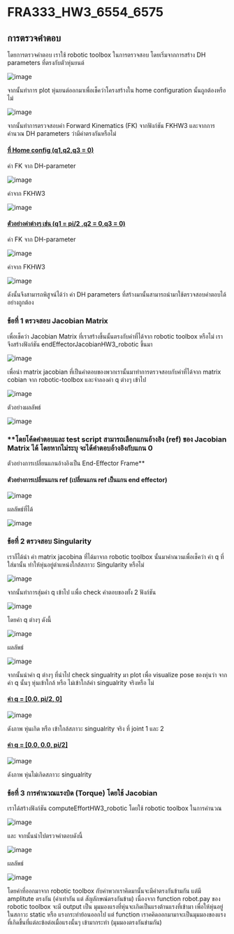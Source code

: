 # FRA333_HW3_6554_6575
## การตรวจคำตอบ

โดยการตรวจคำตอบ เราใช้ robotic toolbox ในการตรวจสอบ โดยเริ่มจากการสร้าง DH parameters ที่ตรงกับตัวหุ่นยนต์

![image](https://github.com/user-attachments/assets/04ee85cb-26a1-4597-a46e-81c515fe317d)

จากนั้นทำการ plot หุ่นยนต์ออกมาเพื่อเช็คว่าโครงสร้างใน home configuration นั้นถูกต้องหรือไม่

![image](https://github.com/user-attachments/assets/98a016c7-da7f-423d-a043-05e52722978a)

จากนั้นทำการตรวจสอบค่า Forward Kinematics (FK) จากฟังก์ชัน FKHW3 และจากการคำนวณ DH parameters ว่ามีค่าตรงกันหรือไม่

#### <ins>ที่ Home config (q1,q2,q3 = 0)</ins>

ค่า FK จาก DH-parameter

![image](https://github.com/user-attachments/assets/eb4134ed-e0b9-4779-8194-6298180340cd)

ค่าจาก FKHW3 

![image](https://github.com/user-attachments/assets/11c157b5-8543-47b1-9927-37522fb0a056)

#### <ins>ตัวอย่างค่าต่างๆ เช่น (q1 = pi/2 ,q2 = 0,q3 = 0)</ins>

ค่า FK จาก DH-parameter

![image](https://github.com/user-attachments/assets/73f52551-f0e5-4fd0-a07a-c803dd783e59)

ค่าจาก FKHW3 

![image](https://github.com/user-attachments/assets/4a9649fe-3819-42b8-927c-0df3f0c0e62d)

ดังนั้นจึงสามารถพิสูจน์ได้ว่า ค่า DH parameters ที่สร้างมานั้นสามารถนำมาใช้ตรวจสอบคำตอบได้อย่างถูกต้อง

### ข้อที่ 1 ตรวจสอบ Jacobian Matrix

เพื่อเช็คว่า Jacobian Matrix ที่เราสร้างขึ้นนั้นตรงกับค่าที่ได้จาก robotic toolbox หรือไม่ เราจึงสร้างฟังก์ชัน endEffectorJacobianHW3_robotic ขึ้นมา


![image](https://github.com/user-attachments/assets/e2ef12fb-fd6e-4ff1-9960-db97cb40fc56)


เพื่อนำ matrix jacobian ที่เป็นคำตอบของพวกเรานั้นมาทำการตรวจสอบกับค่าที่ได้จาก matrix cobian จาก robotic-toolbox และจำลองค่า q ต่างๆ เข้าไป 

![image](https://github.com/user-attachments/assets/649d78bc-271a-4d7d-9e12-fc56d240a063)

ตัวอย่างผลลัพธ์

![image](https://github.com/user-attachments/assets/bcbc0d74-6fd3-4c5a-b156-ba260bdaa1b4)

### **โดยโค้ดคำตอบและ test script สามารถเลือกแกนอ้างอิง (ref) ของ Jacobian Matrix ได้ โดยหากไม่ระบุ จะได้คำตอบอ้างอิงกับแกน 0

ตัวอย่างการเปลี่ยนแกนอ้างอิงเป็น End-Effector Frame**

#### ตัวอย่างการเปลี่ยนแกน ref (เปลี่ยนแกน ref เป็นแกน end effector)

![image](https://github.com/user-attachments/assets/26d5c810-b730-4e39-8242-591ff349b3d5)


ผลลัพธ์ที่ได้

![image](https://github.com/user-attachments/assets/42c54582-dcb6-4460-b211-b6536636ec5b)

### ข้อที่ 2 ตรวจสอบ Singularity

เราก็ได้นำ ค่า matrix jacobina ที่ได้มาจาก robotic toolbox นั้นมาคำณวนเพื่อเช็คว่า ค่า q ที่ใส่มานั้น ทำให้หุ่นอยู่ตำแหน่งใกล้สภาวะ Singularity หรือไม่ 

![image](https://github.com/user-attachments/assets/bf52e5d6-833a-4564-b741-13973cc9d231)

จากนั้นทำการสุ่มค่า q เข้าไป เเพื่อ check คำตอบของทั้ง 2 ฟังก์ชัน

![image](https://github.com/user-attachments/assets/c2ae9c89-47b0-4dcf-a10a-6a46ee789e73)

โดยค่า q ต่างๆ ดังนี้ 

![image](https://github.com/user-attachments/assets/edbfc476-e57b-459e-87d8-579e5f4596d6)

ผลลัพธ์

![image](https://github.com/user-attachments/assets/e75b81ec-2a39-4d7e-a8a1-85b208f20bf3)

จากนั้นนำค่า q ต่างๆ ที่นำไป check singualrity มา plot เพื่อ visualize pose ของหุ่นว่า จากค่า q นั้นๆ หุ่นเข้าใกล้ หรือ ไม่เข้าใกล้ค่า singualrity จริงหรือ ไม่

#### <ins>ค่า q = [0.0, pi/2, 0]</ins>


![image](https://github.com/user-attachments/assets/d85cc7d2-1900-4338-9917-cff97f301a5a)

ดังภาพ หุ่นเกิด หรือ เข้าใกล้สภาวะ singualrity จริง ที่ joint 1 และ 2 

#### <ins>ค่า q = [0.0, 0.0, pi/2] </ins>

![image](https://github.com/user-attachments/assets/7ce5e780-8e04-47f4-b5a2-794b1597ba06)

ดังภาพ หุ่นไม่เกิดสภาวะ singualrity

### ข้อที่ 3 การคำนวณแรงบิด (Torque) โดยใช้ Jacobian

เราได้สร้างฟังก์ชัน computeEffortHW3_robotic โดยใช้ robotic toolbox ในการคำนวณ

![image](https://github.com/user-attachments/assets/f76944f8-65b4-4447-a76c-4dae89135329)

และ จากนั้นนำไปตรวจคำตอบดังนี้ 

![image](https://github.com/user-attachments/assets/d0420803-6e53-4260-a40b-10cc1da4fa6b)

ผลลัพธ์

![image](https://github.com/user-attachments/assets/d42def25-510b-4c5d-8768-76ee5b204f1f)

โดยค่าที่ออกมาจาก robotic toolbox กับค่าพวกเราคิดมานั้นจะมีค่าตรงกันข้ามกัน แต่มี amplitute ตรงกัน (ค่าเท่ากัน แต่ สัญลักษณ์ตรงกันข้าม)
เนื่องจาก function robot.pay ของ robotic toolbox จะมี output เป็น มุมมองแรงที่หุ่นจะเกิดเป็นแรงต้านแรงที่เข้ามา เพื่อให้หุ่นอยู่ในสภาวะ static หรือ แรงกระทำย้อนออกไป แต่ function เราคคิดออกมามาจะเป็นมุมมองของแรงที่เกิดขึ้นที่แต่ละข้อต่อเมื่อแรงนั้นๆ เข้ามากระทำ (มุมมองตรงกันข่ามกัน)


